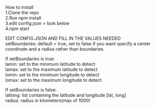 How to install  
1.Clone the repo   
2.Run npm install  
3.edit config.json > look below  
4.npm start  
  
EDIT CONFIG.JSON AND FILL IN THE VALUES NEEDED  
setBoundaries: default = true, set to false if you want specify a center coordinate and a radius rather than boundaries.   
  
If setBoundaries is true:  
  lamin: set to the minimum latitude to detect  
  lamax: set to the maximum latitude to detect  
  lomin: set to the minimum longitude to detect  
  lomax: set to the maximum longitude to detect  
  
If setBoundaries is false:  
  latlong: list containing the latitude and longitude [lat, long]  
  radius: radius in kilometers(max of 1000)  